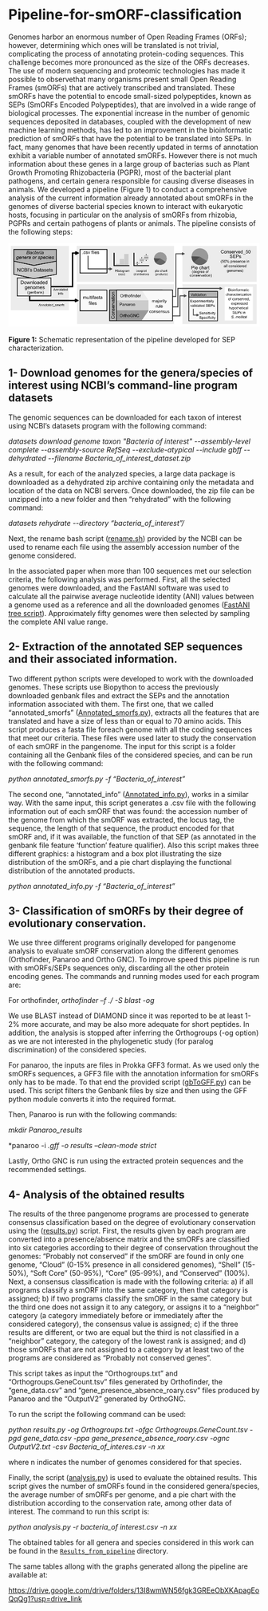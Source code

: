 # Pipeline-for-smORF-classification

Genomes harbor an enormous number of Open Reading Frames (ORFs); however, determining which ones will be translated is not trivial, complicating the process of annotating protein-coding sequences. This challenge becomes more pronounced as the size of the ORFs decreases. The use of modern sequencing and proteomic technologies has made it possible to observethat many organisms present small Open Reading Frames (smORFs) that are actively transcribed and translated. These smORFs have the potential to encode small-sized polypeptides, known as SEPs (SmORFs Encoded Polypeptides), that are involved in a wide range of biological processes. 
The exponential increase in the number of genomic sequences deposited in databases, coupled with the development of new machine learning methods, has led to an improvement in the bioinformatic prediction of smORFs that have the potential to be translated into SEPs. In fact, many genomes that have been recently updated in terms of annotation exhibit a variable number of annotated smORFs. However there is not much information about these genes in a large group of bacterias such as Plant Growth Promoting Rhizobacteria (PGPR), most of the bacterial plant pathogens, and certain genera responsible for causing diverse diseases in animals.
We developed a pipeline (Figure 1) to conduct a comprehensive analysis of the current information already annotated about smORFs in the genomes of diverse bacterial species known to interact with eukaryotic hosts, focusing in particular on the analysis of smORFs from rhizobia, PGPRs and certain pathogens of plants or animals. The pipeline consists of the following steps:

![Schematic representation of the pipeline developed for SEP characterization.](https://raw.githubusercontent.com/GonzaloMartinZapata/Pipeline-for-smORF-classification-/main/Fig1.png)

**Figure 1:** Schematic representation of the pipeline developed for SEP characterization.

## 1- Download genomes for the genera/species of interest using NCBI’s command-line program datasets

The genomic sequences can be downloaded for each taxon of interest using NCBI’s datasets program with the following command:

*datasets download genome taxon "Bacteria of interest" --assembly-level complete --assembly-source RefSeq --exclude-atypical --include gbff --dehydrated --filename Bacteria_of_interest_dataset.zip*

As a result, for each of the analyzed species, a large data package is downloaded as a dehydrated zip archive containing only the metadata and location of the data on NCBI servers. Once downloaded, the zip file can be unzipped into a new folder and then “rehydrated” with the following command:

*datasets rehydrate --directory “bacteria_of_interest”/*

Next, the rename bash script ([rename.sh](rename.sh.txt)) provided by the NCBI can be used to rename each file using the assembly accession number of the genome considered.

In the associated paper when more than 100 sequences met our selection criteria, the following analysis was performed. First, all the selected genomes were downloaded, and the FastANI software was used to calculate all the pairwise average nucleotide identity (ANI) values between a genome used as a reference and all the downloaded genomes ([FastANI tree script](Get_genomes_and_make_fastani_tree.ipynb)). Approximately fifty genomes were then selected by sampling the complete ANI value range.

## 2- Extraction of the annotated SEP sequences and their associated information.

Two different python scripts were developed to work with the downloaded genomes. These scripts use Biopython to access the previously downloaded genbank files and extract the SEPs and the annotation information associated with them. The first one, that we called “annotated_smorfs” ([Annotated_smorfs.py](annotated_smorfs.py)), extracts all the features that are translated and have a size of less than or equal to 70 amino acids. This script produces a fasta file foreach genome with all the coding sequences that meet our criteria. These files were used later to study the conservation of each smORF in the pangenome. The input for this script is a folder containing all the Genbank files of the considered species, and can be run with the following command:

*python annotated_smorfs.py -f “Bacteria_of_interest”*

The second one, “annotated_info” ([Annotated_info.py](annotated_info.py)), works in a similar way. With the same input, this script generates a .csv file with the following information out of each smORF that was found: the accession number of the genome from which the smORF was extracted, the locus tag, the sequence, the length of that sequence, the product encoded for that smORF and, if it was available, the function of that SEP (as annotated in the genbank file feature ‘function’ feature qualifier).  Also this script makes three different graphics: a histogram and a box plot illustrating the size distribution of the smORFs, and a pie chart displaying the functional distribution of the annotated products.

*python annotated_info.py -f “Bacteria_of_interest”*

## 3- Classification of smORFs by their degree of evolutionary conservation.

We use three different programs originally developed for pangenome analysis to evaluate smORF conservation along the different genomes (Orthofinder, Panaroo and Ortho GNC). To improve speed this pipeline is run with smORFs/SEPs sequences only, discarding all the other protein encoding genes. The commands and running modes used for each program are:

For orthofinder,  *orthofinder  –f ./ -S blast -og*

We use BLAST instead of DIAMOND since it was reported to be at least 1-2% more accurate, and may be also more adequate for short peptides. In addition, the analysis is stopped after inferring the Orthogroups (-og option) as we are not interested in the phylogenetic study (for paralog discrimination) of the considered species.

For panaroo, the inputs are files in Prokka GFF3 format. As we used only the smORFs sequences, a GFF3 file with the annotation information for smORFs only has to be made. To that end the provided script ([gbToGFF.py](gbToGFF.py)) can be used. This script filters the Genbank files by size and then using the GFF python module converts it into the required format. 

Then, Panaroo is run with the following commands:

*mkdir Panaroo_results*

*panaroo -i *.gff -o results –clean-mode strict*

Lastly, Ortho GNC is run using the extracted protein sequences and the recommended settings.  

## 4- Analysis of the obtained results

The results of the three pangenome programs are processed to generate consensus classification based on the degree of evolutionary conservation using the ([results.py](results.py)) script. First, the results given by each program are converted into a presence/absence matrix and the smORFs are classified into six categories according to their degree of conservation throughout the genomes: “Probably not conserved” if the smORF are found in only one genome, “Cloud” (0-15% presence in all considered genomes), “Shell” (15-50%), “Soft Core” (50-95%), “Core” (95-99%), and “Conserved” (100%). Next, a consensus classification is made with the following criteria: a) if all programs classify a smORF into the same category, then that category is assigned; b) if two programs classify the smORF in the same category but the third one does not assign it to any category, or assigns it to a “neighbor” category (a category immediately before or immediately after the considered category), the consensus value is assigned; c) if the three results are different, or two are equal but the third is not classified in a “neighbor” category, the category of the lowest rank is assigned; and d) those smORFs that are not assigned to a category by at least two of the programs are considered as “Probably not conserved genes”. 

This script takes as input the “Orthogroups.txt” and “Orthogroups.GeneCount.tsv” files generated by Orthofinder, the “gene_data.csv” and “gene_presence_absence_roary.csv” files produced by Panaroo and the “OutputV2” generated by OrthoGNC. 

To run the script the following command can be used:

*python results.py -og Orthogroups.txt -ofgc Orthogroups.GeneCount.tsv -pgd gene_data.csv -ppa gene_presence_absence_roary.csv -ognc OutputV2.txt -csv Bacteria_of_interes.csv -n xx*

where n indicates the number of genomes considered for that species. 

Finally, the script ([analysis.py](analysis.py)) is used to evaluate the obtained results. This script gives the number of smORFs found in the considered genera/species, the average number of smORFs per genome, and a pie chart with the distribution according to the conservation rate, among other data of interest. The command to run this script is:


*python analysis.py -r bacteria_of interest.csv -n xx*


The obtained tables for all genera and species considered in this work can be found in the [`Results_from_pipeline`](Results_from_pipeline/) directory.

The same tables allong with the graphs generated allong the pipeline are available at: 

https://drive.google.com/drive/folders/13I8wmWN56fgk3GREeObXKApagEoQqQg1?usp=drive_link

